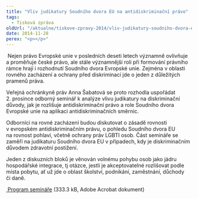 ```yaml
---
title: "Vliv judikatury Soudního dvora EU na antidiskriminační právo"
tags:
  - Tisková zpráva
oldUrl: "/aktualne/tiskove-zpravy-2014/vliv-judikatury-soudniho-dvora-eu-na-antidiskriminacni-pravo"
date: 2014-11-28
perex: "<p></p>"
---
```


<!-- imported from the old website -->

<p> Nejen právo Evropské unie v posledních deseti letech významně ovlivňuje a proměňuje české právo, ale stále významnější roli při formování právního rámce hrají i rozhodnutí Soudního dvora Evropské unie. Zejména v oblasti rovného zacházení a ochrany před diskriminací jde o jeden z důležitých pramenů práva.</p><p>Veřejná ochránkyně práv Anna Šabatová se proto rozhodla uspořádat 2. prosince odborný seminář k analýze vlivu judikatury na diskriminační důvody, jak je rozlišuje antidiskriminační právo a role Soudního dvora Evropské unie na aplikaci antidiskriminačních směrnic. </p><p>Odborníci na rovné zacházení budou diskutovat o zásadě rovnosti v evropském antidiskriminačním právu, o pohledu Soudního dvora EU na rovnost pohlaví, včetně ochrany práv LGBTI osob. Část semináře se zaměří na judikaturu Soudního dvora EU v případech, kdy je diskriminačním důvodem zdravotní postižení. </p><p>Jeden z diskuzních bloků je věnován volnému pohybu osob jako jádru hospodářské integrace, tj otázce, jestli je akceptovatelné rozlišovat podle místa pobytu, ať už jde o oblast školství, podnikání, zaměstnání, důchody či daně.</p><a title="Otevření do nového okna" href="/uploads-import/Konference/Konference_2014/Vliv-judikatury-soudniho-dvora.pdf" target="_blank"> Program semináře</a> (333.3 kB, Adobe Acrobat dokument)
